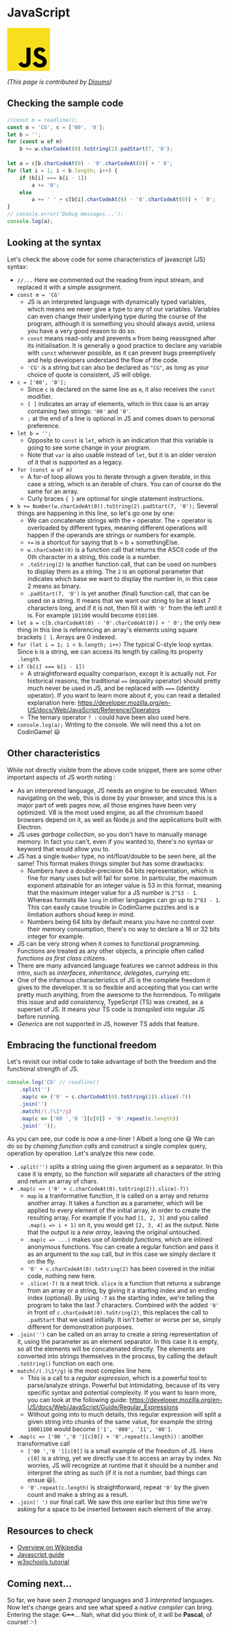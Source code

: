 # JavaScript

![JavaScript](../pic/JavaScript.png)

_(This page is contributed by [Djoums](https://www.codingame.com/profile/f0b5a892e52b5ec167931b7bdf52eb982136521))_

## Checking the sample code

``` javascript runnable
//const m = readline();
const m = 'CG', c = ['00', '0'];
let b = '';
for (const w of m)
    b += w.charCodeAt(0).toString(2).padStart(7, '0');

let a = c[b.charCodeAt(0) - '0'.charCodeAt(0)] + ' 0';
for (let i = 1; i < b.length; i++) {
    if (b[i] === b[i - 1])
        a += '0';
    else
        a += ' ' + c[b[i].charCodeAt(0) - '0'.charCodeAt(0)] + ' 0';
}
// console.error('Debug messages...');
console.log(a);
```

## Looking at the syntax

Let's check the above code for some characteristics of javascript (JS) syntax:

- `//...` Here we commented out the reading from input stream, and replaced it with a simple assignment.
- `const m = 'CG'`
  + JS is an interpreted language with dynamically typed variables, which means we never give a type to any of our variables. Variables can even change their underlying type during the course of the program, although it is something you should always avoid, unless you have a very good reason to do so.
  + `const` means read-only and prevents `m` from being reassigned after its initialisation. It is generally a good practice to declare any variable with `const` whenever possible, as it can prevent bugs preemptively and help developers understand the flow of the code.
  + `'CG'` is a string but can also be declared as `"CG"`, as long as your choice of quote is consistent, JS will oblige.
- `c = ['00', '0'];`
  + Since `c` is declared on the same line as `m`, it also receives the `const` modifier.
  + `[ ]` indicates an array of elements, which in this case is an array containing two strings: `'00'` and `'0'`.
  + `;` at the end of a line is optional in JS and comes down to personal preference.
- `let b = '';`
  + Opposite to `const` is `let`, which is an indication that this variable is going to see some change in your program.
  + Note that `var` is also usable instead of `let`, but it is an older version of it that is supported as a legacy.
- `for (const w of m)`
  + A for-of loop allows you to iterate through a given iterable, in this case a string, which is an iterable of chars. You can of course do the same for an array.
  + Curly braces `{ }` are optional for single statement instructions.
- `b += Number(w.charCodeAt(0)).toString(2).padStart(7, '0');` Several things are happening in this line, so let's go one by one:
  + We can concatenate strings with the `+` operator. The `+` operator is overloaded by different types, meaning different operations will happen if the operands are strings or numbers for example.
  + `+=` is a shortcut for saying that b = b + somethingElse.
  + `w.charCodeAt(0)` is a function call that returns the ASCII code of the 0th character in a string, this code is a number.
  + `.toString(2)` is another function call, that can be used on numbers to display them as a string. The `2` is an optional parameter that indicates which base we want to display the number in, in this case 2 means as binary.
  + `.padStart(7, '0')` is yet another (final) function call, that can be used on a string. It means that we want our string to be at least 7 characters long, and if it is not, then fill it with `'0'` from the left until it is. For example `101100` would become `0101100`.
- `let a = c[b.charCodeAt(0) - '0'.charCodeAt(0)] + ' 0';` the only new thing in this line is referencing an array's elements using square brackets `[ ]`. Arrays are 0 indexed.
- `for (let i = 1; i < b.length; i++)` The typical C-style loop syntax. Since `b` is a string, we can access its length by calling its property `.length`.
- `if (b[i] === b[i - 1])`
  + A straightforward equality comparison, except it is actually not. For historical reasons, the traditional `==` (equality operator) should pretty much never be used in JS, and be replaced with `===` (identity operator). If you want to learn more about it, you can read a detailed explanation here: https://developer.mozilla.org/en-US/docs/Web/JavaScript/Reference/Operators
  + The ternary operator `? :` could have been also used here.
- `console.log(a);` Writing to the console. We will need this a lot on CodinGame! :smiley:

## Other characteristics

While not directly visible from the above code snippet, there are some other important aspects of JS worth noting :

- As an interpreted language, JS needs an engine to be executed. When navigating on the web, this is done by your browser, and since this is a major part of web pages now, all those engines have been very optimized. V8 is the most used engine, as all the chromium based browsers depend on it, as well as Node.js and the applications built with Electron.
- JS uses _garbage collection_, so you don't have to manually manage memory. In fact you can't, even if you wanted to, there's no syntax or keyword that would allow you to.
- JS has a single `Number` type, no int/float/double to be seen here, all the same! This format makes things simpler but has some drawbacks:
  + Numbers have a double-precision 64 bits representation, which is fine for many uses but will fail for some. In particular, the maximum exponent attainable for an integer value is 53 in this format, meaning that the maximum integer value for a JS number is `2^53 - 1`. Whereas formats like `long` in other languages can go up to `2^63 - 1`. This can easily cause trouble in CodinGame puzzles and is a limitation authors shoud keep in mind.
  + Numbers being 64 bits by default means you have no control over their memory consumption, there's no way to declare a 16 or 32 bits integer for example.
- JS can be very strong when it comes to functional programming. Functions are treated as any other objects, a principle often called _functions as first class citizens_.
- There are many advanced language features we cannot address in this intro, such as _interfaces_, _inheritance_, _delegates_, _currying_ etc.
- One of the infamous characteristics of JS is the complete freedom it gives to the developer. It is so flexible and accepting that you can write pretty much anything, from the awesome to the horrendous. To mitigate this issue and add consistency, TypeScript (TS) was created, as a superset of JS. It means your TS code is _transpiled_ into regular JS before running.
- _Generics_ are not supported in JS, however TS adds that feature.

## Embracing the functional freedom

Let's revisit our initial code to take advantage of both the freedom and the functional strength of JS.

``` javascript runnable
console.log('CG' // readline()
    .split('')
    .map(c => ('0' + c.charCodeAt(0).toString(2)).slice(-7))
    .join('')
    .match(/(.)\1*/g)
    .map(c => ['00 ','0 '][c[0]] + '0'.repeat(c.length))
    .join(' '));
```

As you can see, our code is now a one-liner ! Albeit a long one :smiley:
We can do so by _chaining function calls_ and construct a single complex query, operation by operation. Let's analyze this new code.
- `.split('')` splits a string using the given argument as a separator. In this case it is empty, so the function will separate all characters of the string and return an array of chars.
- `.map(c => ('0' + c.charCodeAt(0).toString(2)).slice(-7))`
  + `map` is a tranformative function, it is called on a array and returns another array. It takes a function as a parameter, which will be applied to every element of the initial array, in order to create the resulting array. For example if you had `[1, 2, 3]` and you called `.map(i => i + 1)` on it, you would get `[2, 3, 4]` as the output. Note that the output is a _new array_, leaving the original untouched.
  + `.map(c => ...)` makes use of _lambda functions_, which are inlined anonymous functions. You can create a regular function and pass it as an argument to the `map` call, but in this case we simply declare it on the fly.
  + `'0' + c.charCodeAt(0).toString(2)` has been covered in the initial code, nothing new here.
  + `.slice(-7)` is a neat trick. `slice` is a function that returns a subrange from an array or a string, by giving it a starting index and an ending index (optional). By using `-7` as the starting index, we're telling the program to take the last 7 characters. Combined with the added `'0'` in front of `c.charCodeAt(0).toString(2)`, this replaces the call to `.padStart` that we used initially. It isn't better or worse per se, simply different for demonstration purposes.
- `.join('')` can be called on an array to create a string representation of it, using the parameter as an element separator. In this case it is empty, so all the elements will be concatenated directly. The elements are converted into strings themselves in the process, by calling the default `.toString()` function on each one.
- `match(/(.)\1*/g)` is the most complex line here.
  + This is a call to a _regular expression_, which is a powerful tool to parse/analyze strings. Powerful but intimidating, because of its very specific syntax and potential complexity. If you want to learn more, you can look at the following guide: https://developer.mozilla.org/en-US/docs/Web/JavaScript/Guide/Regular_Expressions
  + Without going into to much details, this regular expression will split a given string into chunks of the same value, for example the string `10001100` would become `['1', '000', '11', '00']`.
- `.map(c => ['00 ','0 '][c[0]] + '0'.repeat(c.length))` : another transformative call
  + `['00 ','0 '][c[0]]` is a small example of the freedom of JS. Here `c[0]` is a string, yet we directly use it to access an array by index. No worries, JS will recognize at runtime that it should be a number and interpret the string as such (if it is not a number, bad things can ensue :smiley:).
  + `'0'.repeat(c.length)` is straightforward, repeat `'0'` by the given count and make a string as a result.
- `.join(' ')` our final call. We saw this one earlier but this time we're asking for a space to be inserted between each element of the array.

## Resources to check

- [Overview on Wikipedia](https://en.wikipedia.org/wiki/JavaScript)
- [Javascript guide](https://developer.mozilla.org/en-US/docs/Web/JavaScript/Guide)
- [w3schools tutorial](https://www.w3schools.com/js/)

## Coming next...

So far, we have seen 2 _managed_ languages and 3 _interpreted_ languages. Now let's change gears and see what speed a _native compiler_ can bring. Entering the stage: ~~C++~~... Nah, what did you think of, it will be **Pascal**, of course! :-)
